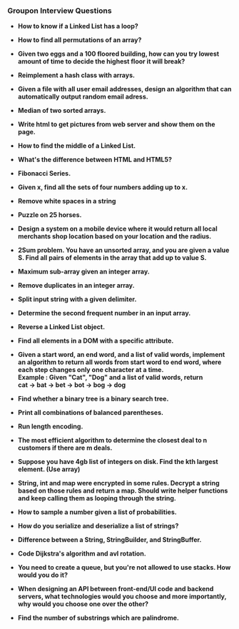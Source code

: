 <script src="http://yandex.st/highlightjs/7.3/highlight.min.js"></script>
<link rel="stylesheet" href="http://yandex.st/highlightjs/7.3/styles/github.min.css">
<script>
  hljs.initHighlightingOnLoad();
</script>

### Groupon Interview Questions

* **How to know if a Linked List has a loop?**

* **How to find all permutations of an array?**

* **Given two eggs and a 100 floored building, how can you try lowest amount of time to decide the highest floor it will break?**

* **Reimplement a hash class with arrays.**

* **Given a file with all user email addresses, design an algorithm that can automatically output random email adress.**

* **Median of two sorted arrays.**

* **Write html to get pictures from web server and show them on the page.**

* **How to find the middle of a Linked List.**

* **What's the difference between HTML and HTML5?**

* **Fibonacci Series.**

* **Given x, find all the sets of four numbers adding up to x.**

* **Remove white spaces in a string**

* **Puzzle on 25 horses.**

* **Design a system on a mobile device where it would return all local merchants shop location based on your location and the radius.**

* **2Sum problem. You have an unsorted array, and you are given a value S. Find all pairs of elements in the array that add up to value S.**

* **Maximum sub-array given an integer array.**

* **Remove duplicates in an integer array.**

* **Split input string with a given delimiter.**

* **Determine the second frequent number in an input array.**

* **Reverse a Linked List object.**

* **Find all elements in a DOM with a specific attribute.**

* **Given a start word, an end word, and a list of valid words, implement an algorithm to return all words from start word to end word, where each step changes only one character at a time.  
	Example : Given "Cat", "Dog" and a list of valid words, return  
	cat -> bat -> bet -> bot -> bog -> dog**
	
* **Find whether a binary tree is a binary search tree.**

* **Print all combinations of balanced parentheses.**

* **Run length encoding.**

* **The most efficient algorithm to determine the closest deal to n customers if there are m deals.**

* **Suppose you have 4gb list of integers on disk. Find the kth largest element. (Use array)**

* **String, int and map were encrypted in some rules. Decrypt a string based on those rules and return a map. Should write helper functions and keep calling them as looping through the string.**

* **How to sample a number given a list of probabilities.**

* **How do you serialize and deserialize a list of strings?**

* **Difference between a String, StringBuilder, and StringBuffer.**

* **Code Dijkstra's algorithm and avl rotation.**

* **You need to create a queue, but you're not allowed to use stacks. How would you do it?**

* **When designing an API between front-end/UI code and backend servers, what technologies would you choose and more importantly, why would you choose one over the other?**

* **Find the number of substrings which are palindrome.**


















